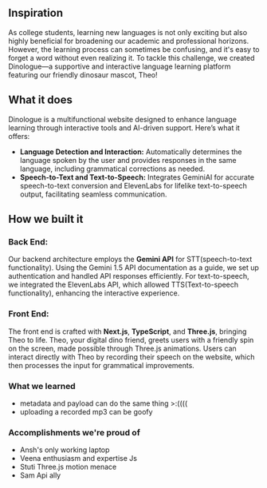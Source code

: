 ## Inspiration

As college students, learning new languages is not only exciting but also highly beneficial for broadening our academic and professional horizons. However, the learning process can sometimes be confusing, and it's easy to forget a word without even realizing it. To tackle this challenge, we created Dinologue—a supportive and interactive language learning platform featuring our friendly dinosaur mascot, Theo!

## What it does

Dinologue is a multifunctional website designed to enhance language learning through interactive tools and AI-driven support. Here’s what it offers:

- **Language Detection and Interaction:** Automatically determines the language spoken by the user and provides responses in the same language, including grammatical corrections as needed.
- **Speech-to-Text and Text-to-Speech:** Integrates GeminiAI for accurate speech-to-text conversion and ElevenLabs for lifelike text-to-speech output, facilitating seamless communication.

## How we built it

### Back End:
Our backend architecture employs the **Gemini API** for STT(speech-to-text functionality). Using the Gemini 1.5 API documentation as a guide, we set up authentication and handled API responses efficiently. For text-to-speech, we integrated the ElevenLabs API, which allowed TTS(Text-to-speech functionality), enhancing the interactive experience.

### Front End:
The front end is crafted with **Next.js**, **TypeScript**, and **Three.js**, bringing Theo to life. Theo, your digital dino friend, greets users with a friendly spin on the screen, made possible through Three.js animations. Users can interact directly with Theo by recording their speech on the website, which then processes the input for grammatical improvements.

### What we learned
- metadata and payload can do the same thing >:((((
- uploading a recorded mp3 can be goofy 

### Accomplishments we're proud of
- Ansh's only working laptop
- Veena enthusiasm and expertise Js
- Stuti Three.js motion menace 
- Sam Api ally

